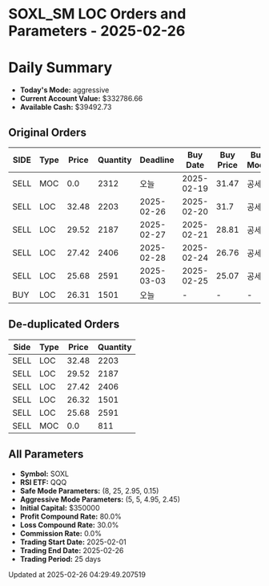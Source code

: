 # SOXL_SM LOC Orders and Parameters - 2025-02-26

# Daily Summary

- **Today's Mode:** aggressive
- **Current Account Value:** $332786.66
- **Available Cash:** $39492.73

## Original Orders

| SIDE | Type | Price | Quantity | Deadline | Buy Date | Buy Price | Buy Mode |
|------|------|-------|----------|----------|----------|-----------|----------|
| SELL | MOC | 0.0 | 2312 | 오늘 | 2025-02-19 | 31.47 | 공세 |
| SELL | LOC | 32.48 | 2203 | 2025-02-26 | 2025-02-20 | 31.7 | 공세 |
| SELL | LOC | 29.52 | 2187 | 2025-02-27 | 2025-02-21 | 28.81 | 공세 |
| SELL | LOC | 27.42 | 2406 | 2025-02-28 | 2025-02-24 | 26.76 | 공세 |
| SELL | LOC | 25.68 | 2591 | 2025-03-03 | 2025-02-25 | 25.07 | 공세 |
| BUY | LOC | 26.31 | 1501 | 오늘 | - | - | - |

## De-duplicated Orders

| Side | Type | Price | Quantity |
|------|------|-------|----------|
| SELL | LOC | 32.48 | 2203 |
| SELL | LOC | 29.52 | 2187 |
| SELL | LOC | 27.42 | 2406 |
| SELL | LOC | 26.32 | 1501 |
| SELL | LOC | 25.68 | 2591 |
| SELL | MOC | 0.0 | 811 |

## All Parameters

- **Symbol:** SOXL
- **RSI ETF:** QQQ
- **Safe Mode Parameters:** (8, 25, 2.95, 0.15)
- **Aggressive Mode Parameters:** (5, 5, 4.95, 2.45)
- **Initial Capital:** $350000
- **Profit Compound Rate:** 80.0%
- **Loss Compound Rate:** 30.0%
- **Commission Rate:** 0.0%
- **Trading Start Date:** 2025-02-01
- **Trading End Date:** 2025-02-26
- **Trading Period:** 25 days

Updated at 2025-02-26 04:29:49.207519
